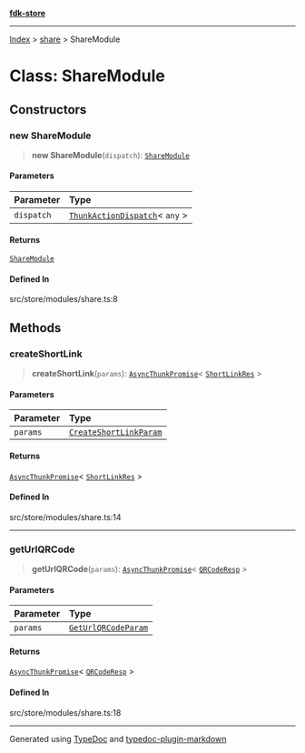 [**fdk-store**](../../README.md)
***

[Index](../../API.md) > [share](../README.md) > ShareModule

# Class: ShareModule

## Constructors

### new ShareModule

> **new ShareModule**(`dispatch`): [`ShareModule`](class.ShareModule.md)

#### Parameters

| Parameter | Type |
| :------ | :------ |
| `dispatch` | [`ThunkActionDispatch`](../../theme/internal_/type-aliases/type-alias.ThunkActionDispatch.md)\< `any` \> |

#### Returns

[`ShareModule`](class.ShareModule.md)

#### Defined In

src/store/modules/share.ts:8

## Methods

### createShortLink

> **createShortLink**(`params`): [`AsyncThunkPromise`](../../theme/internal_/type-aliases/type-alias.AsyncThunkPromise.md)\< [`ShortLinkRes`](../internal_/type-aliases/type-alias.ShortLinkRes.md) \>

#### Parameters

| Parameter | Type |
| :------ | :------ |
| `params` | [`CreateShortLinkParam`](../internal_/type-aliases/type-alias.CreateShortLinkParam.md) |

#### Returns

[`AsyncThunkPromise`](../../theme/internal_/type-aliases/type-alias.AsyncThunkPromise.md)\< [`ShortLinkRes`](../internal_/type-aliases/type-alias.ShortLinkRes.md) \>

#### Defined In

src/store/modules/share.ts:14

***

### getUrlQRCode

> **getUrlQRCode**(`params`): [`AsyncThunkPromise`](../../theme/internal_/type-aliases/type-alias.AsyncThunkPromise.md)\< [`QRCodeResp`](../internal_/type-aliases/type-alias.QRCodeResp.md) \>

#### Parameters

| Parameter | Type |
| :------ | :------ |
| `params` | [`GetUrlQRCodeParam`](../internal_/type-aliases/type-alias.GetUrlQRCodeParam.md) |

#### Returns

[`AsyncThunkPromise`](../../theme/internal_/type-aliases/type-alias.AsyncThunkPromise.md)\< [`QRCodeResp`](../internal_/type-aliases/type-alias.QRCodeResp.md) \>

#### Defined In

src/store/modules/share.ts:18

***
Generated using [TypeDoc](https://typedoc.org/) and [typedoc-plugin-markdown](https://www.npmjs.com/package/typedoc-plugin-markdown)
